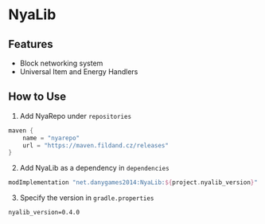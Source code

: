 # NyaLib

## Features
* Block networking system
* Universal Item and Energy Handlers

## How to Use  

1. Add NyaRepo under `repositories`
```groovy
maven {
	name = "nyarepo"
	url = "https://maven.fildand.cz/releases"
}
```

2. Add NyaLib as a dependency in `dependencies`
```groovy
modImplementation "net.danygames2014:NyaLib:${project.nyalib_version}"
```

3. Specify the version in `gradle.properties`
```properties
nyalib_version=0.4.0
```

